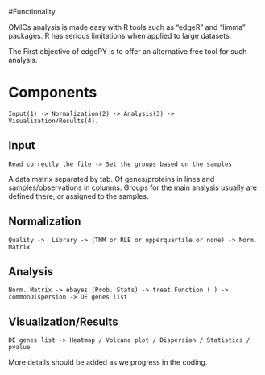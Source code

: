 #Functionality

OMICs analysis is made easy with R tools such as “edgeR” and “limma” packages. R has serious limitations when applied to large datasets. 

The First objective of edgePY is to offer an alternative free tool for such analysis.

# Components

    Input(1) -> Normalization(2) -> Analysis(3) -> Visualization/Results(4).

## Input 
 
    Read correctly the file -> Set the groups based on the samples

A data matrix separated by tab. Of genes/proteins in lines and samples/observations in columns. Groups for the main analysis usually are defined there, or assigned to the samples.

## Normalization

    Quality ->  Library -> (TMM or RLE or upperquartile or none) -> Norm. Matrix

## Analysis

    Norm. Matrix -> ebayes (Prob. Stats) -> treat Function ( ) -> commonDispersion -> DE genes list 

## Visualization/Results

    DE genes list -> Heatmap / Volcano plot / Dispersion / Statistics / pvalue 


More details should be added as we progress in the coding.
